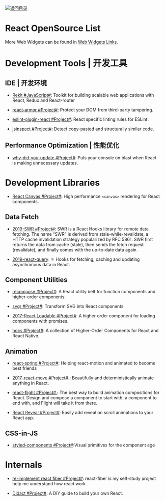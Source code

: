 [![返回目录](https://user-images.githubusercontent.com/5803001/38079637-ff0abcf0-3371-11e8-9b76-ad651620afc7.jpg)](https://github.com/wx-chevalier/Awesome-Lists)

# React OpenSource List

More Web Widgets can be found in [Web Widgets Links](https://github.com/wx-chevalier/Awesome-Lists/blob/master/Web/Widgets/Web-Widgets-List.md).

# Development Tools | 开发工具

## IDE | 开发环境

- [Rekit #JavaScript#](https://github.com/supnate/rekit): Toolkit for building scalable web applications with React, Redux and React-router

- [react-armor #Project#](https://github.com/elierotenberg/react-armor): Protect your DOM from third-party tampering.

- [eslint-plugin-react #Project#](https://parg.co/b11): React specific linting rules for ESLint.

- [jsinspect #Project#](https://github.com/danielstjules/jsinspect): Detect copy-pasted and structurally similar code.

## Performance Optimization | 性能优化

- [why-did-you-update #Project#](https://github.com/garbles/why-did-you-update): Puts your console on blast when React is making unnecessary updates.

# Development Libraries

- [React Canvas #Project#](https://github.com/Flipboard/react-canvas): High performance `<canvas>` rendering for React components.

## Data Fetch

- [2019-SWR #Project#](https://github.com/zeit/swr): SWR is a React Hooks library for remote data fetching. The name “SWR” is derived from stale-while-revalidate, a HTTP cache invalidation strategy popularized by RFC 5861. SWR first returns the data from cache (stale), then sends the fetch request (revalidate), and finally comes with the up-to-date data again.

- [2019-react-query](https://github.com/tannerlinsley/react-query): ⚛️ Hooks for fetching, caching and updating asynchronous data in React.

## Component Utilities

- [recompose #Project#](https://github.com/acdlite/recompose/blob/master/docs/API.md#withstate): A React utility belt for function components and higher-order components.

- [svgr #Project#](https://github.com/smooth-code/svgr): Transform SVG into React components

- [2017-React Loadable #Project#](https://github.com/thejameskyle/react-loadable): A higher order component for loading components with promises.

- [hocs #Project#](https://github.com/deepsweet/hocs): A collection of Higher-Order Components for React and React Native.

## Animation

- [react-spring #Project#](https://github.com/drcmda/react-spring): Helping react-motion and animated to become best friends

- [2017-react-move #Project# ](https://github.com/tannerlinsley/react-move): Beautifully and deterministically animate anything in React.

- [react-flight #Project# ](https://github.com/jondot/react-flight): The best way to build animation compositions for React. Design and compose a component to start with, a component to end with, and Flight will take it from there.

- [React Reveal #Project#](https://github.com/rnosov/react-reveal): Easily add reveal on scroll animations to your React app.

## CSS-in-JS

- [styled-components #Project#](https://github.com/styled-components/styled-components):Visual primitives for the component age

# Internals

- [re-implement react fiber #Project#](https://github.com/tranbathanhtung/react-fiber-implement): react-fiber is my self-study project help me understand how react work.

- [Didact #Project#](https://github.com/pomber/didact): A DIY guide to build your own React.
